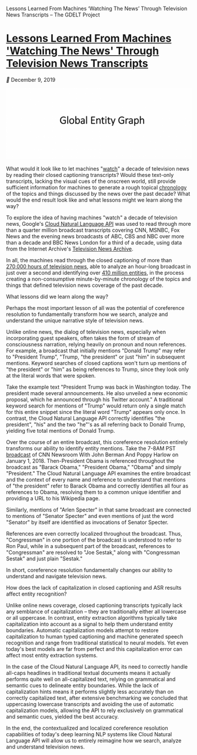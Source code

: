 Lessons Learned From Machines ‘Watching The News’ Through Television News Transcripts – The GDELT Project

# [Lessons Learned From Machines 'Watching The News' Through Television News Transcripts](https://blog.gdeltproject.org/lessons-learned-from-machines-watching-the-news-through-television-news-transcripts/)

 ** December 9, 2019

   [![2019-global-entity-graph-geg-1064x410.png](../_resources/f2df327dfaa4273f3e1c0e69cfd59616.png)](https://blog.gdeltproject.org/lessons-learned-from-machines-watching-the-news-through-television-news-transcripts/)

What would it look like to let machines "[watch](https://blog.gdeltproject.org/a-deep-learning-powered-entity-graph-over-television-news-2009-2019/)" a decade of television news by reading their closed captioning transcripts? Would these text-only transcripts, lacking the visual cues of the onscreen world, still provide sufficient information for machines to generate a rough topical [chronology](https://blog.gdeltproject.org/a-deep-learning-powered-entity-graph-over-television-news-2009-2019/) of the topics and things discussed by the news over the past decade? What would the end result look like and what lessons might we learn along the way?

To explore the idea of having machines "watch" a decade of television news, Google's [Cloud Natural Language API](https://cloud.google.com/natural-language/) was used to read through more than a quarter million broadcast transcripts covering CNN, MSNBC, Fox News and the evening news broadcasts of ABC, CBS and NBC over more than a decade and BBC News London for a third of a decade, using data from the Internet Archive's [Television News Archive](https://archive.org/details/tv).

In all, the machines read through the closed captioning of more than [270,000 hours of television news](https://blog.gdeltproject.org/a-deep-learning-powered-entity-graph-over-television-news-2009-2019/), able to analyze an hour-long broadcast in just over a second and identifying over [410 million entities](https://blog.gdeltproject.org/a-deep-learning-powered-entity-graph-over-television-news-2009-2019/), in the process creating a non-consumptive minute-by-minute chronology of the topics and things that defined television news coverage of the past decade.

What lessons did we learn along the way?

Perhaps the most important lesson of all was the potential of coreference resolution to fundamentally transform how we search, analyze and understand the unique narrative style of television news.

Unlike online news, the dialog of television news, especially when incorporating guest speakers, often takes the form of stream of consciousness narration, relying heavily on pronoun and noun references. For example, a broadcast that initially mentions "Donald Trump" may refer to "President Trump", "Trump, "the president" or just "him" in subsequent mentions. Keyword searches of closed captions won't turn up mentions of "the president" or "him" as being references to Trump, since they look only at the literal words that were spoken.

Take the example text "President Trump was back in Washington today. The president made several announcements. He also unveiled a new economic proposal, which he announced through his Twitter account." A traditional keyword search for mentions of "Trump" would return only a single match for this entire snippet since the literal word "Trump" appears only once. In contrast, the Cloud Natural Language API correctly identifies "the president", "his" and the two "he"'s as all referring back to Donald Trump, yielding five total mentions of Donald Trump.

Over the course of an entire broadcast, this coreference resolution entirely transforms our ability to identify entity mentions. Take the 7-8AM PST [broadcast](https://archive.org/details/CNNW_20180101_150000_CNN_Newsroom_With_John_Berman_and_Poppy_Harlow) of CNN Newsroom With John Berman And Poppy Harlow on January 1, 2018. Then-President Obama is referenced throughout the broadcast as "Barack Obama," "President Obama," "Obama" and simply "President." The Cloud Natural Language API examines the entire broadcast and the context of every name and reference to understand that mentions of "the president" refer to Barack Obama and correctly identifies all four as references to Obama, resolving them to a common unique identifier and providing a URL to his Wikipedia page.

Similarly, mentions of "Arlen Specter" in that same broadcast are connected to mentions of "Senator Specter" and even mentions of just the word "Senator" by itself are identified as invocations of Senator Specter.

References are even correctly localized throughout the broadcast. Thus, "Congressman" in one portion of the broadcast is understood to refer to Ron Paul, while in a subsequent part of the broadcast, references to "Congressman" are resolved to "Joe Sestak," along with "Congressman Sestak" and just plain "Sestak."

In short, coreference resolution fundamentally changes our ability to understand and navigate television news.

How does the lack of capitalization in closed captioning and ASR results affect entity recognition?

Unlike online news coverage, closed captioning transcripts typically lack any semblance of capitalization – they are traditionally either all lowercase or all uppercase. In contrast, entity extraction algorithms typically take capitalization into account as a signal to help them understand entity boundaries. Automatic capitalization models attempt to restore capitalization to human typed captioning and machine generated speech recognition and range from traditional statistical to neural models. Yet even today's best models are far from perfect and this capitalization error can affect most entity extraction systems.

In the case of the Cloud Natural Language API, its need to correctly handle all-caps headlines in traditional textual documents means it actually performs quite well on all-capitalized text, relying on grammatical and semantic cues to delineate entity boundaries. While the lack of capitalization hints means it performs slightly less accurately than on correctly capitalized text, after extensive benchmarking we concluded that uppercasing lowercase transcripts and avoiding the use of automatic capitalization models, allowing the API to rely exclusively on grammatical and semantic cues, yielded the best accuracy.

In the end, the contextualized and localized coreference resolution capabilities of today's deep learning NLP systems like Cloud Natural Language API will allow us to entirely reimagine how we search, analyze and understand television news.